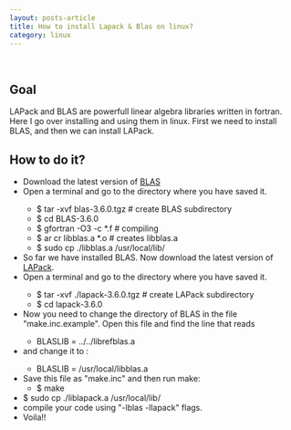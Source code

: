 ```yaml
---
layout: posts-article
title: How to install Lapack & Blas on linux? 
category: linux
---
```


<br>
<h2> Goal </h2>
LAPack and BLAS are powerfull linear algebra libraries written in fortran. Here I go over installing and using them in linux. First we need to install BLAS, and then we can install LAPack. 

<h2> How to do it? </h2>

<ul>
<li> Download the latest version of <a href="http://www.netlib.org/blas/"> BLAS </a></li>
<li> Open a terminal and go to the directory where you have saved it. </li>
<ul> 
<li> $ tar -xvf blas-3.6.0.tgz # create BLAS subdirectory</li> 
<li> $ cd BLAS-3.6.0 </li>
<li> $ gfortran -O3 -c *.f # compiling </li>
<li> $ ar cr libblas.a *.o  # creates libblas.a </li>
<li> $ sudo cp ./libblas.a /usr/local/lib/ </li>
</ul>
<li> So far we have installed BLAS. Now download the latest version of <a href="http://www.netlib.org/lapack/">LAPack</a>.</li>
<li> Open a terminal and go to the directory where you have saved it. </li>
<ul> 
<li> $ tar -xvf ./lapack-3.6.0.tgz # create LAPack subdirectory</li> 
<li> $ cd lapack-3.6.0 </li>
</ul>
<li> Now you need to change the directory of BLAS in the file "make.inc.example". Open this file and find the line that reads</li>
<ul>
<li> BLASLIB      = ../../librefblas.a </li>
</ul>
<li> and change it to :</li>
<ul>
<li> BLASLIB      = /usr/local/libblas.a </li>
</ul>
<li> Save this file as "make.inc" and then run make:  
<ul>
<li> $ make </li>
</ul>
<li> $ sudo cp ./liblapack.a /usr/local/lib/ </li>
<li> compile your code using "-lblas -llapack" flags. </li>
<li>Voila!! </li>
</ul>
